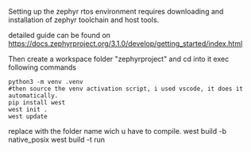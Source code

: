 Setting up the zephyr rtos environment requires downloading and installation of zephyr toolchain and host tools.

detailed guide can be found on https://docs.zephyrproject.org/3.1.0/develop/getting_started/index.html

Then create a workspace folder "zephyrproject" and cd into it
exec following commands
    
    python3 -m venv .venv
    #then source the venv activation script, i used vscode, it does it automatically.
    pip install west
    west init .
    west update
    
    
replace <name of project> with the folder name wich u have to compile.
    west build -b native_posix <name of project>
    west build -t run
